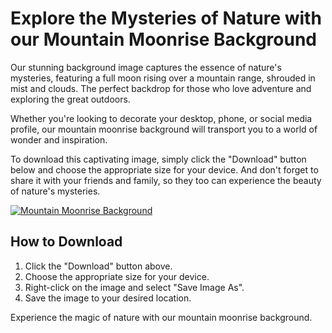 <!--font:Montserrat-->

# Explore the Mysteries of Nature with our Mountain Moonrise Background

Our stunning background image captures the essence of nature's mysteries, featuring a full moon rising over a mountain range, shrouded in mist and clouds. The perfect backdrop for those who love adventure and exploring the great outdoors.

Whether you're looking to decorate your desktop, phone, or social media profile, our mountain moonrise background will transport you to a world of wonder and inspiration.

To download this captivating image, simply click the "Download" button below and choose the appropriate size for your device. And don't forget to share it with your friends and family, so they too can experience the beauty of nature's mysteries.

[![Mountain Moonrise Background](https://example.com/mountain-moonrise-background.jpg)](https://example.com/download/mountain-moonrise-background.jpg)

## How to Download

1. Click the "Download" button above.
2. Choose the appropriate size for your device.
3. Right-click on the image and select "Save Image As".
4. Save the image to your desired location.

Experience the magic of nature with our mountain moonrise background.

<!--

Write me markdown content of website with wallpaper:

"A photograph of a full moon rising over a mountain range, with mist and clouds adding to the sense of mystery."

The header of the page should not be copy of the text but rather a real content of the website which is using this wallpaper.


---


# Mountain Moonrise Wallpaper

Decorate your desktop or phone with this stunning photograph of a full moon rising over a mountain range. The mist and clouds in the background add to the sense of mystery, making it the perfect wallpaper for those who love nature and adventure.

To download this wallpaper, simply click the "Download" button below and choose the appropriate size for your device. And don't forget to share it with your friends and family!

[![Mountain Moonrise Wallpaper](https://example.com/mountain-moonrise-wallpaper.jpg)](https://example.com/download/mountain-moonrise-wallpaper.jpg)

## How to Download

1. Click the "Download" button above.
2. Choose the appropriate size for your device.
3. Right-click on the image and select "Save Image As".
4. Save the image to your desired location.

Enjoy your new wallpaper!


---


Heading should not include word "wallpaper". The website should not be about the wallpaper itself, wallpaper is just a related background, rewrite whole content.


---


# Explore the Mysteries of Nature with our Mountain Moonrise Background

Our stunning background image captures the essence of nature's mysteries, featuring a full moon rising over a mountain range, shrouded in mist and clouds. The perfect backdrop for those who love adventure and exploring the great outdoors.

Whether you're looking to decorate your desktop, phone, or social media profile, our mountain moonrise background will transport you to a world of wonder and inspiration.

To download this captivating image, simply click the "Download" button below and choose the appropriate size for your device. And don't forget to share it with your friends and family, so they too can experience the beauty of nature's mysteries.

[![Mountain Moonrise Background](https://example.com/mountain-moonrise-background.jpg)](https://example.com/download/mountain-moonrise-background.jpg)

## How to Download

1. Click the "Download" button above.
2. Choose the appropriate size for your device.
3. Right-click on the image and select "Save Image As".
4. Save the image to your desired location.

Experience the magic of nature with our mountain moonrise background.


---


Write me a Google font which is best fitting for the website.

Pick from the list:
- Lato
- Barlow Condensed
- Playfair Display
- Orbitron
- Futura
- IBM Plex Sans
- Cabin
- Dancing Script
- Creepster
- Roboto
- Cinzel Decorative
- Poppins
- Montserrat
- Lobster
- Open Sans
- Cormorant Garamond
- Raleway
- Alegreya
- Inter
- Cinzel
- Great Vibes
- Exo 2


Write just the font name nothing else.


---


Montserrat

-->
